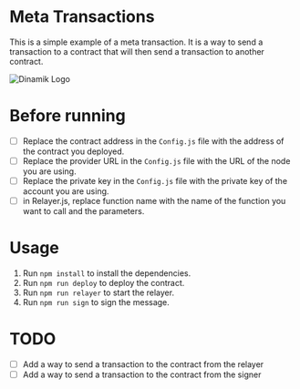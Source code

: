 # Meta Transactions

This is a simple example of a meta transaction. It is a way to send a transaction to a contract that will then send a transaction to another contract.

![Dinamik Logo](https://via.placeholder.com/200x60/000000/FFFFFF&text=With%20Yemo)

# Before running

- [ ] Replace the contract address in the `Config.js` file with the address of the contract you deployed.
- [ ] Replace the provider URL in the `Config.js` file with the URL of the node you are using.
- [ ] Replace the private key in the `Config.js` file with the private key of the account you are using.
- [ ] in Relayer.js, replace function name with the name of the function you want to call and the parameters.

# Usage

1. Run `npm install` to install the dependencies.
2. Run `npm run deploy` to deploy the contract.
3. Run `npm run relayer` to start the relayer.
4. Run `npm run sign` to sign the message.

# TODO

- [ ] Add a way to send a transaction to the contract from the relayer
- [ ] Add a way to send a transaction to the contract from the signer
